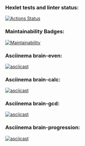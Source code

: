### Hexlet tests and linter status:
[![Actions Status](https://github.com/AniutaP/python-project-49/workflows/hexlet-check/badge.svg)](https://github.com/AniutaP/python-project-49/actions)


### Maintainability Badges:
[![Maintainability](https://api.codeclimate.com/v1/badges/bfd8a95323577b72dfc1/maintainability)](https://codeclimate.com/github/AniutaP/python-project-49/maintainability)


### Asciinema brain-even:
[![asciicast](https://asciinema.org/a/558348.svg)](https://asciinema.org/a/558348)

### Asciinema brain-calc:
[![asciicast](https://asciinema.org/a/558709.svg)](https://asciinema.org/a/558709)

### Asciinema brain-gcd:
[![asciicast](https://asciinema.org/a/559086.svg)](https://asciinema.org/a/559086)

### Asciinema brain-progression:
[![asciicast](https://asciinema.org/a/559241.svg)](https://asciinema.org/a/559241)
